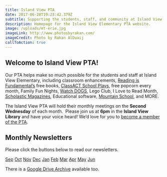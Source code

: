 ```yaml
---
title: Island View PTA
date: 2017-06-28T19:23:42.379Z
subtitle: Supporting the students, staff, and community at Island View Elementary.
description: Homepage for the Island View Elementary PTA website.
image: /uploads/mt-erie.jpg
imageLink: http://www.photosbyrakan.com/
imageCredit: Photo by Rakan AlDuaij
callToAction: true
---
```

## Welcome to Island View PTA!

Our PTA helps make so much possible for the students and staff at Island View Elementary, 
including classroom enhancements, 
[Reading is Fundamental’s](http://www.rif.org/) free books, 
[ClassACT School Plays](https://www.facebook.com/Class-ACT-Anacortes-Community-Theatres-School-of-Performing-Arts-105835664376/), 
free popcorn every month, Family Fun Nights, 
[Watch DOGS](http://www.fathers.com/watchdogs/), 
Lego Club, 
I Love to Read Month, 
[Scholastic Magazines](http://classroommagazines.scholastic.com/Landing-Pages/subscribers), 
Educational software, 
[Mountain School](https://ncascades.org/signup/youth/mountain-school), and MORE.

The Island View PTA will hold their monthly meetings on the **Second Wednesday** of each month.  Please join us at **6pm** in the **Island View Library** and have your voice heard! We’d love for you to [become a member of the PTA](/membership/). 

## Monthly Newsletters
Please click the buttons below to read our newsletters.  
<div>
  <a class="f6 ba bw0 br2 mr1 mt1 ph3 pv2 dib gold bg-primary no-underline" href="https://drive.google.com/file/d/11XWhLn7ltN-E4-mYoxY_69aGAS2_xs7-/view?usp=sharing">Sep</a>
  <a class="f6 ba bw0 br2 mr1 mt1 ph3 pv2 dib gold bg-primary no-underline" href="https://drive.google.com/file/d/1Y1irX3s0RHOV3tl1UbfpC4hzAOJCvX9P/view?usp=sharing">Oct</a>
  <a class="f6 ba bw0 br2 mr1 mt1 ph3 pv2 dib black bg-gray no-underline" href="#">Nov</a>
  <a class="f6 ba bw0 br2 mr1 mt1 ph3 pv2 dib black bg-gray no-underline" href="#">Dec</a>
  <a class="f6 ba bw0 br2 mr1 mt1 ph3 pv2 dib black bg-gray no-underline" href="#">Jan</a>
  <a class="f6 ba bw0 br2 mr1 mt1 ph3 pv2 dib black bg-gray no-underline" href="#">Feb</a>
  <a class="f6 ba bw0 br2 mr1 mt1 ph3 pv2 dib black bg-gray no-underline" href="#">Mar</a>
  <a class="f6 ba bw0 br2 mr1 mt1 ph3 pv2 dib black bg-gray no-underline" href="#">Apr</a>
  <a class="f6 ba bw0 br2 mr1 mt1 ph3 pv2 dib black bg-gray no-underline" href="#">May</a>
  <a class="f6 ba bw0 br2 mr1 mt1 ph3 pv2 dib black bg-gray no-underline" href="#">Jun</a>
</div>

There is a [Google Drive Archive](https://drive.google.com/drive/folders/1NjUF3zXFrqc2J464wPtga85BsbY-nU2e?usp=sharing) available too.